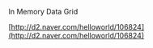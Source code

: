 In Memory Data Grid

[http://d2.naver.com/helloworld/106824](http://d2.naver.com/helloworld/106824)

